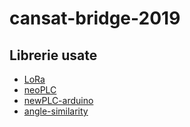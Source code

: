 # cansat-bridge-2019

## Librerie usate
- [LoRa](https://github.com/sandeepmistry/arduino-LoRa)
- [neoPLC](https://github.com/KyleKubik/neoPLC)
- [newPLC-arduino](https://github.com/DeftDynamics/neoPLC-arduino)
- [angle-similarity](https://github.com/Revanee/angle-similarity/tree/master)
